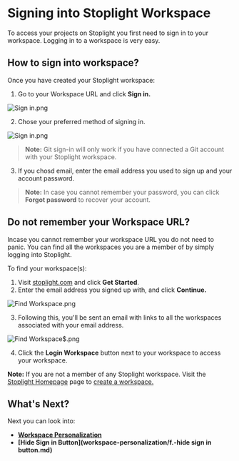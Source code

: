 # Signing into Stoplight Workspace
To access your projects on Stoplight you first need to sign in to your workspace. Logging in to a workspace is very easy. 

## How to sign into workspace?
Once you have created your Stoplight workspace: 

1. Go to your Workspace URL and click **Sign in.** 

![Sign in.png](https://stoplight.io/api/v1/projects/cHJqOjI/images/z95EAuxVe8I)


2. Chose your preferred method of signing in. 

![Sign in.png](https://stoplight.io/api/v1/projects/cHJqOjI/images/zA2pDjOpBWI)


> **Note:** Git sign-in will only work if you have connected a Git account with your Stoplight workspace. 

3. If you chosd email, enter the email address you used to sign up and your account password. 

> **Note:** In case you cannot remember your password, you can click **Forgot password** to recover your account. 

## Do not remember your Workspace URL?

Incase you cannot remember your workspace URL you do not need to panic. You can find all the workspaces you are a member of by simply logging into Stoplight. 

To find your workspace(s): 

1. Visit [stoplight.com](http://stoplight.com/) and click **Get Started**.
2. Enter the email address you signed up with, and click **Continue.** 

![Find Workspace.png](https://stoplight.io/api/v1/projects/cHJqOjI/images/OuBYGmSDGr4)

3. Following this, you'll be sent an email with links to all the workspaces associated with your email address. 

![Find Workspace$.png](https://stoplight.io/api/v1/projects/cHJqOjI/images/UGuKNUaJvts)


4. Click the **Login Workspace** button next to your workspace to access your workspace. 

**Note:** If you are not a member of any Stoplight workspace. Visit the [Stoplight Homepage](http://stoplight.io/welcome/create) page to [create a workspace.](a.creating-a-workspace.md) 

## What's Next?

Next you can look into: 

- **[Workspace Personalization](workspace-personalization/a.workspace-basics.md)**
- **[Hide Sign in Button](workspace-personalization/f.-hide sign in button.md)**
